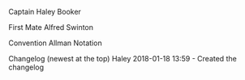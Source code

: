 Captain
Haley Booker

First Mate
Alfred Swinton

Convention
Allman Notation

Changelog (newest at the top)
Haley 2018-01-18 13:59 - Created the changelog